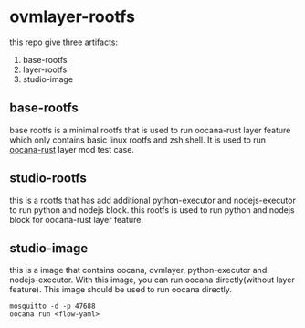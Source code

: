 # ovmlayer-rootfs

this repo give three artifacts:

1. base-rootfs
1. layer-rootfs
1. studio-image

## base-rootfs

base rootfs is a minimal rootfs that is used to run oocana-rust layer feature which only contains basic linux rootfs and zsh shell. It is used to run [oocana-rust](https://gihub.com/oomol/oocana-rust) layer mod test case.

## studio-rootfs

this is a rootfs that has add additional python-executor and nodejs-executor to run python and nodejs block. this rootfs is used to run python and nodejs block for oocana-rust layer feature.

## studio-image

this is a image that contains oocana, ovmlayer, python-executor and nodejs-executor.  With this image, you can run oocana directly(without layer feature). This image should be used to run oocana directly.

```shell
mosquitto -d -p 47688
oocana run <flow-yaml>
```